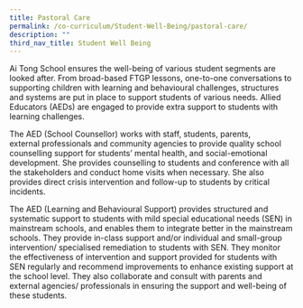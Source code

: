 ```yaml
---
title: Pastoral Care
permalink: /co-curriculum/Student-Well-Being/pastoral-care/
description: ""
third_nav_title: Student Well Being
---
```

Ai Tong School ensures the well-being of various student segments are looked after. From broad-based FTGP lessons, one-to-one conversations to supporting children with learning and behavioural challenges, structures and systems are put in place to support students of various needs. Allied Educators (AEDs) are engaged to provide extra support to students with learning challenges.  
  

The AED (School Counsellor) works with staff, students, parents, external professionals and community agencies to provide quality school counselling support for students’ mental health, and social-emotional development. She provides counselling to students and conference with all the stakeholders and conduct home visits when necessary. She also provides direct crisis intervention and follow-up to students by critical incidents.  
  

The AED (Learning and Behavioural Support) provides structured and systematic support to students with mild special educational needs (SEN) in mainstream schools, and enables them to integrate better in the mainstream schools. They provide in-class support and/or individual and small-group intervention/ specialised remediation to students with SEN. They monitor the effectiveness of intervention and support provided for students with SEN regularly and recommend improvements to enhance existing support at the school level. They also collaborate and consult with parents and external agencies/ professionals in ensuring the support and well-being of these students.